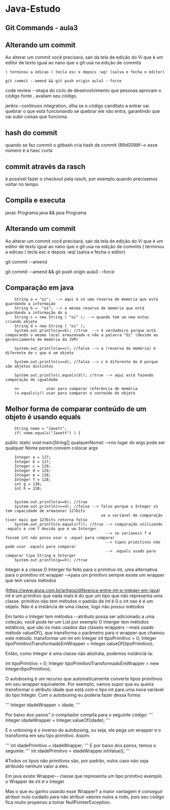 # Java-Estudo

## Git Commands - aula3


## Alterando um commit

Ao alterar um commit você precisará, sair da tela de edição do Vi que é um editor de texto igual ao nano que o git usa na edição de commits

```
( terminou a edicao ) tecla esc e depois :wq! (salva e fecha o editor)
```  

```
git commit --amend && git push origin aula3 --force
```


code review --etapa do ciclo de desenvolvimento que pessoas aprovam o código fonte , avaliam seu código.

jenkis--continuos integration, olha se o código canditato a entrar vai quebrar o que está funcionando
se quebrar ele não entra, garantindo que vai subir coisas que funciona. 

## hash do commit
quando se faz commit o gitbash cria hash de commit (89d0098f--> esse número é a hasc curta

## commit através da rasch
é possível fazer o checkout pela rasch, por exemplo quando precisamos voltar no tempo

## Compila e executa
javac Programa.java && java Programa

## Alterando um commit
Ao alterar um commit você precisará, sair da tela de edição do Vi que é um editor de texto igual ao nano que o git usa na edição de commits
( terminou a edicao ) tecla esc e depois :wq! (salva e fecha o editor)

git commit --amend

git commit --amend && git push origin aula3 --force

## Comparação em java 
		String a = "oi";  --> aqui é só uma reserva de memória que está guardando a informação 
		String b =  "oi"; --> a mesma reserva de memória que está guardando a informação do a
		String c = new String ( "oi" ); --> quando tem um new estou criando objeto
		String d = new String ( "oi" );
		System.out.println(a==b); //true  --> é verdadeiro porque está comparando o mesmo local armazenado e não a palavra "Oi" (devido ao gerenciamento de memória da JVM)
		
		System.out.println(a==c); //false --> a (reserva da memória) é diferente de c que é um objeto
		
		System.out.println(c==d); //false --> c é diferente do d porque são objetos distintos
		
		System.out.println(c.equals(d)); //true --> aqui está fazendo comparação de igualdade
		
		==            usar para comparar referência de memória
		(x.equals(y)) usar para comparar o conteúdo do objeto 
		


## Melhor forma de comparar conteúdo de um objeto é usando equals
		String nome = "Janett";
		if( nome.equals("Janett") ) { 
		
		

public static void main(String[] qualquerNome) -->no lugar do args pode ser qualquer Nome porem convem colocar args


		Integer a = 127;
		Integer b = 127;
		Integer c = 129;
		Integer d = 129;
		Integer e = 128;
		Integer f = 128;
		int g = 130;
		int h = 130;


		System.out.println(a==b); //true
		System.out.println(c==d); //false --> falso porque o Integer só tem capacidade de armazenar 127bits
		                                      se a variável de comparação tiver mais que 127bits retorna falso
		System.out.println(e.equals(f)); //true --> comparação utilizando .equals e com f devido que é um Interger.
                                                --> se variaveis f e fossem int não posso usar o .equal para comparar 
												--> tipos primitivos não pode usar .equals para comparar
												--> .equals usado para comparar tipo String e Interger
		System.out.println(g==h); //true 



Integer é a classe
O Interger foi feito para o primitivo int, uma alternativa para o primitivo int wrapper -->para um primitivo sempre existe um wrapper que tem varios métodos

(https://www.alura.com.br/artigos/diferenca-entre-int-e-integer-em-java)
int é um primitivo que nada mais é do que um tipo que não representa uma classe. 
primitivo não tem métodos
o padrão de int é 0
o int nao é é um objeto. Não é a instância de uma classe, logo não possui métodos

Em tanto o Integer tem métodos --atributo possa ser adicionado a uma coleção, você pode ter um List por exemplo
O Interger tem métodos estáticos, que são os mais usados das classes wrappers --mais usado método valueOf(), que transforma o parâmetro para o wrapper que chamou este método.
transformar um int em Integer
int tipoPrimitivo = 0;
Integer tipoPrimitivoTransformadoEmWrapper = Integer.valueOf(tipoPrimitivo);

Então, como Integer é uma classe não abstrata, podemos instânciá-la:

int tipoPrimitivo = 0;
Integer tipoPrimitivoTransformadoEmWrapper = new Integer(tipoPrimitivo);

O autoboxing é um recurso que automaticamente converte tipos primitivos em seu wrapper equivalente. Por exemplo, vamos supor que eu queira transformar o atributo 
idade que está com o tipo int para uma nova variável do tipo Integer.
Com o autoboxing eu poderia fazer dessa forma:

'''
Integer idadeWrapper = idade;
'''

Por baixo dos panos” o compilador compila para o seguinte código:
'''
Integer idadeWrapper = Integer.valueOf(idade);
'''

E o unboxing é o inverso do autoboxing, ou seja, ele pega um wrapper e o transforma em seu tipo primitivo. Assim:

'''
int idadePrimitivo = idadeWrapper;
'''
E por baixo dos panos, temos o seguinte:
'''
int idadePrimitivo = idadeWrapper.intValue();
'''

#Todos os tipos não primitivos são, por padrão, nulos caso não seja atribuído nenhum valor a eles.

Em java existe Wrapper-- classe que representa um tipo primitivo
exemplo o Wrapper de int é o Integer

Mas o que eu ganho usando esse Wrapper? 
a maior vantagem é conseguir atribuir nulo
cuidado para não atribuir valores nulos a rodo, pois seu código fica muito propenso a tomar NullPointerException.

